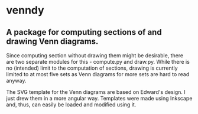 # venndy

## A package for computing sections of and drawing Venn diagrams.

Since computing section without drawing them might be desirable, there are
two separate modules for this - compute.py and draw.py. While there is no
(intended) limit to the computation of sections, drawing is currently limited
to at most five sets as Venn diagrams for more sets are hard to read anyway.

The SVG template for the Venn diagrams are based on Edward's design. I just
drew them in a more angular way. Templates were made using Inkscape and, thus,
can easily be loaded and modified using it.
